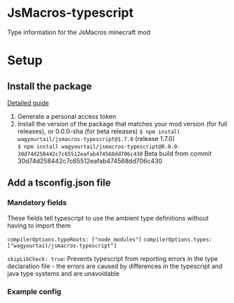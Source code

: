 # JsMacros-typescript
Type information for the JsMacros minecraft mod

# Setup
## Install the package
[Detailed guide](https://docs.github.com/en/packages/working-with-a-github-packages-registry/working-with-the-npm-registry#installing-a-package)

1. Generate a personal access token
2. Install the version of the package that matches your mod version (for full releases), or 0.0.0-sha (for beta releases)
`$ npm install wagyourtail/jsmacros-typescript@1.7.0` (release 1.7.0)  
`$ npm install wagyourtail/jsmacros-typescript@0.0.0-30d74d258442c7c65512eafab474568dd706c430` Beta build from commit 30d74d258442c7c65512eafab474568dd706c430

## Add a tsconfig.json file
### Mandatory fields
These fields tell typescript to use the ambient type definitions without having to import them 

`compilerOptions.typeRoots: ["node_modules"]`
`compilerOptions.types: ["wagyourtail/jsmacros-typescript"]`

`skipLibCheck: true`: Prevents typescript from reporting errors in the type declaration file - the errors are caused by differences in the typescript and java type systems and are unavoidable

### Example config
```json
{
  "include": ["src"],
  "compilerOptions": {
    "outDir": "dist",
    "typeRoots": ["node_modules"],
    "types": ["wagyourtail/jsmacros-typescript"],
    "skipLibCheck": true
  }
}
```

# Compiling
If you're writing typescript then you need to compile it to javascript before you can use it in the mod.

1. Compile the scripts  
Compile once:  
`$ tsc`  
or compile automatically whenever you make changes to the sources  
`$ tsc --watch`
2. In the mod, select the compiled files from the `outDir` folder instead of the source files
